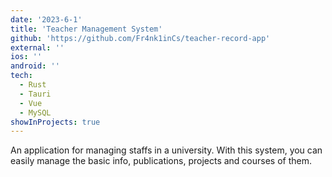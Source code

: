 ```yaml
---
date: '2023-6-1'
title: 'Teacher Management System'
github: 'https://github.com/Fr4nk1inCs/teacher-record-app'
external: ''
ios: ''
android: ''
tech:
  - Rust
  - Tauri
  - Vue
  - MySQL
showInProjects: true
---
```


An application for managing staffs in a university. With this system, you can
easily manage the basic info, publications, projects and courses of them.
